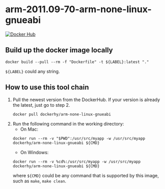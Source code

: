 # arm-2011.09-70-arm-none-linux-gnueabi

[![Docker Hub](https://github.com/githubhy/arm-2011.09-70-arm-none-linux-gnueabi/actions/workflows/docker-ci.yml/badge.svg)](https://hub.docker.com/r/dockerhy/arm-none-linux-gnueabi)

## Build up the docker image locally

```
docker build --pull --rm -f "Dockerfile" -t ${LABEL}:latest "."
```

`${LABEL}` could any string.

## How to use this tool chain

1. Pull the newest version from the DockerHub. If your version is already the latest, just go to step 2.
    ```
    docker pull dockerhy/arm-none-linux-gnueabi
    ```
2. Run the following command in the working directory:
    - On Mac:
    ```
    docker run --rm -v "$PWD":/usr/src/myapp -w /usr/src/myapp dockerhy/arm-none-linux-gnueabi ${CMD}
    ```
    - On Windows:
    ```
    docker run --rm -v %cd%:/usr/src/myapp -w /usr/src/myapp dockerhy/arm-none-linux-gnueabi ${CMD}
    ```
    where `${CMD}` could be any command that is supported by this image, such as `make`, `make clean`.
